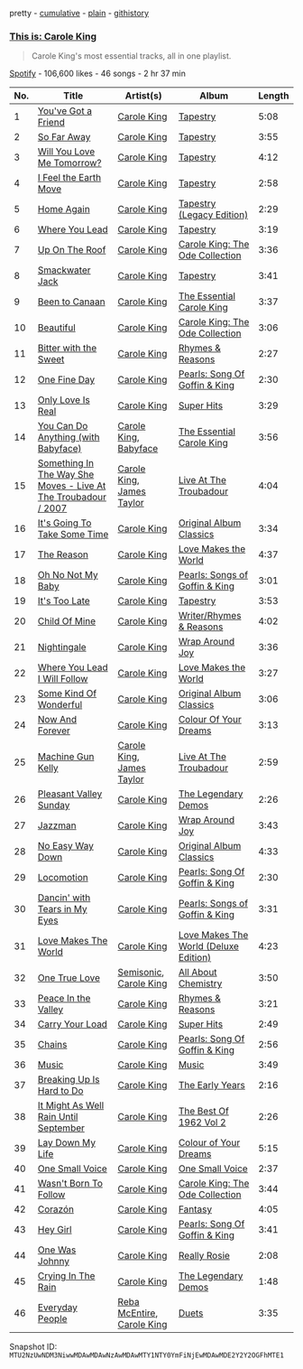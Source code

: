 pretty - [cumulative](/playlists/cumulative/37i9dQZF1DX6GiJlVeD6Ou.md) - [plain](/playlists/plain/37i9dQZF1DX6GiJlVeD6Ou) - [githistory](https://github.githistory.xyz/mackorone/spotify-playlist-archive/blob/main/playlists/plain/37i9dQZF1DX6GiJlVeD6Ou)

### [This is: Carole King](https://open.spotify.com/playlist/37i9dQZF1DX6GiJlVeD6Ou)

> Carole King's most essential tracks, all in one playlist.

[Spotify](https://open.spotify.com/user/spotify) - 106,600 likes - 46 songs - 2 hr 37 min

| No. | Title | Artist(s) | Album | Length |
|---|---|---|---|---|
| 1 | [You've Got a Friend](https://open.spotify.com/track/0nxQwWMGFX6mXPQCVPKq2R) | [Carole King](https://open.spotify.com/artist/319yZVtYM9MBGqmSQnMyY6) | [Tapestry](https://open.spotify.com/album/1JiKH7SywhaUeW79SR5vLJ) | 5:08 |
| 2 | [So Far Away](https://open.spotify.com/track/6BH3e153CURYMjp2sOnfqV) | [Carole King](https://open.spotify.com/artist/319yZVtYM9MBGqmSQnMyY6) | [Tapestry](https://open.spotify.com/album/1JiKH7SywhaUeW79SR5vLJ) | 3:55 |
| 3 | [Will You Love Me Tomorrow?](https://open.spotify.com/track/7qVd0TKcUDUdVaUogsGm4H) | [Carole King](https://open.spotify.com/artist/319yZVtYM9MBGqmSQnMyY6) | [Tapestry](https://open.spotify.com/album/12n11cgnpjXKLeqrnIERoS) | 4:12 |
| 4 | [I Feel the Earth Move](https://open.spotify.com/track/1BWsOxeMx83OrKGCV4gxly) | [Carole King](https://open.spotify.com/artist/319yZVtYM9MBGqmSQnMyY6) | [Tapestry](https://open.spotify.com/album/12n11cgnpjXKLeqrnIERoS) | 2:58 |
| 5 | [Home Again](https://open.spotify.com/track/6jyh00Jiec4AYKrl948jfV) | [Carole King](https://open.spotify.com/artist/319yZVtYM9MBGqmSQnMyY6) | [Tapestry \(Legacy Edition\)](https://open.spotify.com/album/7ggbiEJgwxJjdmKXiVj7yr) | 2:29 |
| 6 | [Where You Lead](https://open.spotify.com/track/5Wy68BE1GonocJJUcIb0p6) | [Carole King](https://open.spotify.com/artist/319yZVtYM9MBGqmSQnMyY6) | [Tapestry](https://open.spotify.com/album/19VT4G1PQQRbK3BilCNCZX) | 3:19 |
| 7 | [Up On The Roof](https://open.spotify.com/track/7o5IiCS3cMTbS994RG9bVp) | [Carole King](https://open.spotify.com/artist/319yZVtYM9MBGqmSQnMyY6) | [Carole King: The Ode Collection](https://open.spotify.com/album/3kbEbYvWSub8LsGZpq6lcp) | 3:36 |
| 8 | [Smackwater Jack](https://open.spotify.com/track/0PrW6YZOBGeukTkvJsSIV3) | [Carole King](https://open.spotify.com/artist/319yZVtYM9MBGqmSQnMyY6) | [Tapestry](https://open.spotify.com/album/12n11cgnpjXKLeqrnIERoS) | 3:41 |
| 9 | [Been to Canaan](https://open.spotify.com/track/2zqZT1bhvu7Bdpq2RcL6jj) | [Carole King](https://open.spotify.com/artist/319yZVtYM9MBGqmSQnMyY6) | [The Essential Carole King](https://open.spotify.com/album/0rGwxrM6v7wQaNm9aC5DSh) | 3:37 |
| 10 | [Beautiful](https://open.spotify.com/track/7oEIm5uvKfOeMwilOAYb32) | [Carole King](https://open.spotify.com/artist/319yZVtYM9MBGqmSQnMyY6) | [Carole King: The Ode Collection](https://open.spotify.com/album/3kbEbYvWSub8LsGZpq6lcp) | 3:06 |
| 11 | [Bitter with the Sweet](https://open.spotify.com/track/6MBS3ARYYlI4FtYjaTinK5) | [Carole King](https://open.spotify.com/artist/319yZVtYM9MBGqmSQnMyY6) | [Rhymes & Reasons](https://open.spotify.com/album/3kUmJfZkReqIb3ZqB4Q4kv) | 2:27 |
| 12 | [One Fine Day](https://open.spotify.com/track/6jkIw5DsGGZoEiqG7UbXYm) | [Carole King](https://open.spotify.com/artist/319yZVtYM9MBGqmSQnMyY6) | [Pearls: Song Of Goffin & King](https://open.spotify.com/album/0KMcJ7cATwp6iWXbXmqr64) | 2:30 |
| 13 | [Only Love Is Real](https://open.spotify.com/track/6Ys8Z1lz6sP82LEzP3Kltz) | [Carole King](https://open.spotify.com/artist/319yZVtYM9MBGqmSQnMyY6) | [Super Hits](https://open.spotify.com/album/24LxaxqKn5tFTMAnHkSVBJ) | 3:29 |
| 14 | [You Can Do Anything \(with Babyface\)](https://open.spotify.com/track/2q1uH1rcCbWmgJRH8EudI3) | [Carole King](https://open.spotify.com/artist/319yZVtYM9MBGqmSQnMyY6), [Babyface](https://open.spotify.com/artist/3aVoqlJOYx31lH1gibGDt3) | [The Essential Carole King](https://open.spotify.com/album/0rGwxrM6v7wQaNm9aC5DSh) | 3:56 |
| 15 | [Something In The Way She Moves \- Live At The Troubadour / 2007](https://open.spotify.com/track/2Iiy1VZNcFIA8PsPls9ZRY) | [Carole King](https://open.spotify.com/artist/319yZVtYM9MBGqmSQnMyY6), [James Taylor](https://open.spotify.com/artist/0vn7UBvSQECKJm2817Yf1P) | [Live At The Troubadour](https://open.spotify.com/album/0sCulNLnuzZW4TGugGi6Gv) | 4:04 |
| 16 | [It's Going To Take Some Time](https://open.spotify.com/track/7kXdOQKvGT5TSFAti9gN3E) | [Carole King](https://open.spotify.com/artist/319yZVtYM9MBGqmSQnMyY6) | [Original Album Classics](https://open.spotify.com/album/4EkVnDDbtHhONUT0msphsH) | 3:34 |
| 17 | [The Reason](https://open.spotify.com/track/7L3DhTkxyYcfxCoGKqW0fe) | [Carole King](https://open.spotify.com/artist/319yZVtYM9MBGqmSQnMyY6) | [Love Makes the World](https://open.spotify.com/album/1F2U0WSicgaB8PwxBk3Tzo) | 4:37 |
| 18 | [Oh No Not My Baby](https://open.spotify.com/track/50OvjXRDMWPGolwBTm6tWI) | [Carole King](https://open.spotify.com/artist/319yZVtYM9MBGqmSQnMyY6) | [Pearls: Songs of Goffin & King](https://open.spotify.com/album/0rwgfoVEgvcCvuwNsamaul) | 3:01 |
| 19 | [It's Too Late](https://open.spotify.com/track/12q3V8ShACq2PSWINMc2rC) | [Carole King](https://open.spotify.com/artist/319yZVtYM9MBGqmSQnMyY6) | [Tapestry](https://open.spotify.com/album/12n11cgnpjXKLeqrnIERoS) | 3:53 |
| 20 | [Child Of Mine](https://open.spotify.com/track/4c7uopYWFjmwi1XAQVJzhE) | [Carole King](https://open.spotify.com/artist/319yZVtYM9MBGqmSQnMyY6) | [Writer/Rhymes & Reasons](https://open.spotify.com/album/2m1egJNwIoP6R88tvWpib7) | 4:02 |
| 21 | [Nightingale](https://open.spotify.com/track/2RHjNgxFQMTrCLacGKEJwE) | [Carole King](https://open.spotify.com/artist/319yZVtYM9MBGqmSQnMyY6) | [Wrap Around Joy](https://open.spotify.com/album/0u0ehiEE6XSZcWScJ9hVtz) | 3:36 |
| 22 | [Where You Lead I Will Follow](https://open.spotify.com/track/5T2zFXAuqNfYFCwhQKJGHv) | [Carole King](https://open.spotify.com/artist/319yZVtYM9MBGqmSQnMyY6) | [Love Makes the World](https://open.spotify.com/album/3UtHwT5fv1CooKKEIXGGRb) | 3:27 |
| 23 | [Some Kind Of Wonderful](https://open.spotify.com/track/0JMZmZFO0FV6NcrJlD8uNh) | [Carole King](https://open.spotify.com/artist/319yZVtYM9MBGqmSQnMyY6) | [Original Album Classics](https://open.spotify.com/album/4EkVnDDbtHhONUT0msphsH) | 3:06 |
| 24 | [Now And Forever](https://open.spotify.com/track/4k77gN6nozNqbsFGpAr6ol) | [Carole King](https://open.spotify.com/artist/319yZVtYM9MBGqmSQnMyY6) | [Colour Of Your Dreams](https://open.spotify.com/album/5cdxyxPLnunQJVqhlFqZjP) | 3:13 |
| 25 | [Machine Gun Kelly](https://open.spotify.com/track/519xwiampoM1TQydKfMrPB) | [Carole King](https://open.spotify.com/artist/319yZVtYM9MBGqmSQnMyY6), [James Taylor](https://open.spotify.com/artist/0vn7UBvSQECKJm2817Yf1P) | [Live At The Troubadour](https://open.spotify.com/album/0Q8NLyYa3T8jlTPi8GAZ2l) | 2:59 |
| 26 | [Pleasant Valley Sunday](https://open.spotify.com/track/3ej47PLmPAigwPEQkZCLoC) | [Carole King](https://open.spotify.com/artist/319yZVtYM9MBGqmSQnMyY6) | [The Legendary Demos](https://open.spotify.com/album/3qwVZSAZIRYRSTjqJybA8d) | 2:26 |
| 27 | [Jazzman](https://open.spotify.com/track/2wHvE5GdYhuTOAqPg4r0w4) | [Carole King](https://open.spotify.com/artist/319yZVtYM9MBGqmSQnMyY6) | [Wrap Around Joy](https://open.spotify.com/album/0u0ehiEE6XSZcWScJ9hVtz) | 3:43 |
| 28 | [No Easy Way Down](https://open.spotify.com/track/25JDcUuM5hewkTlIlGnC4D) | [Carole King](https://open.spotify.com/artist/319yZVtYM9MBGqmSQnMyY6) | [Original Album Classics](https://open.spotify.com/album/4EkVnDDbtHhONUT0msphsH) | 4:33 |
| 29 | [Locomotion](https://open.spotify.com/track/0BtuzmdDa6rChwkWLHmTOQ) | [Carole King](https://open.spotify.com/artist/319yZVtYM9MBGqmSQnMyY6) | [Pearls: Song Of Goffin & King](https://open.spotify.com/album/0KMcJ7cATwp6iWXbXmqr64) | 2:30 |
| 30 | [Dancin' with Tears in My Eyes](https://open.spotify.com/track/7IZKts0yjOguC78lwakLPX) | [Carole King](https://open.spotify.com/artist/319yZVtYM9MBGqmSQnMyY6) | [Pearls: Songs of Goffin & King](https://open.spotify.com/album/0rwgfoVEgvcCvuwNsamaul) | 3:31 |
| 31 | [Love Makes The World](https://open.spotify.com/track/5oQgPie51cNP6LcxhCJE7F) | [Carole King](https://open.spotify.com/artist/319yZVtYM9MBGqmSQnMyY6) | [Love Makes The World \(Deluxe Edition\)](https://open.spotify.com/album/2qUbe76aaOS1LW2ZoucOFK) | 4:23 |
| 32 | [One True Love](https://open.spotify.com/track/5JbER7uSCN5oQERYMHbpua) | [Semisonic](https://open.spotify.com/artist/1TqQi97nqeiuOJrIFv5Sw0), [Carole King](https://open.spotify.com/artist/319yZVtYM9MBGqmSQnMyY6) | [All About Chemistry](https://open.spotify.com/album/5UbtGLIz66mZYB0tYnflpT) | 3:50 |
| 33 | [Peace In the Valley](https://open.spotify.com/track/12BUnLZGAUBJ0KoZDaDFz7) | [Carole King](https://open.spotify.com/artist/319yZVtYM9MBGqmSQnMyY6) | [Rhymes & Reasons](https://open.spotify.com/album/3kUmJfZkReqIb3ZqB4Q4kv) | 3:21 |
| 34 | [Carry Your Load](https://open.spotify.com/track/6WLOgUxpUjnHovRYMqW5ie) | [Carole King](https://open.spotify.com/artist/319yZVtYM9MBGqmSQnMyY6) | [Super Hits](https://open.spotify.com/album/2AAJvDeGHpya2YNDQLEqJz) | 2:49 |
| 35 | [Chains](https://open.spotify.com/track/36oiWXwyBtAnyxWy7WU12w) | [Carole King](https://open.spotify.com/artist/319yZVtYM9MBGqmSQnMyY6) | [Pearls: Song Of Goffin & King](https://open.spotify.com/album/0KMcJ7cATwp6iWXbXmqr64) | 2:56 |
| 36 | [Music](https://open.spotify.com/track/63dTQ8K3mJKJWUZi5sMNRV) | [Carole King](https://open.spotify.com/artist/319yZVtYM9MBGqmSQnMyY6) | [Music](https://open.spotify.com/album/6RWKpU7niokSEFMrrtAgBj) | 3:49 |
| 37 | [Breaking Up Is Hard to Do](https://open.spotify.com/track/33KeXsyDvaJ9ycZuylMHXT) | [Carole King](https://open.spotify.com/artist/319yZVtYM9MBGqmSQnMyY6) | [The Early Years](https://open.spotify.com/album/3V4vij3xyf6O3HvY3WN2yy) | 2:16 |
| 38 | [It Might As Well Rain Until September](https://open.spotify.com/track/6pXOoK5j1kKPzdxxNvWk08) | [Carole King](https://open.spotify.com/artist/319yZVtYM9MBGqmSQnMyY6) | [The Best Of 1962 Vol 2](https://open.spotify.com/album/2yYTBapPaNhiUyewomLT1W) | 2:26 |
| 39 | [Lay Down My Life](https://open.spotify.com/track/31lrDnJT9laP6buhR1ngrm) | [Carole King](https://open.spotify.com/artist/319yZVtYM9MBGqmSQnMyY6) | [Colour of Your Dreams](https://open.spotify.com/album/6wfihscZlljyHekAqcX90J) | 5:15 |
| 40 | [One Small Voice](https://open.spotify.com/track/0BvYSYabRJb6IKHsalO2Xc) | [Carole King](https://open.spotify.com/artist/319yZVtYM9MBGqmSQnMyY6) | [One Small Voice](https://open.spotify.com/album/24R0VrFy5pG3h7fZ3jMaBh) | 2:37 |
| 41 | [Wasn't Born To Follow](https://open.spotify.com/track/0BLIXDvhaxZzAGuaBH2jwu) | [Carole King](https://open.spotify.com/artist/319yZVtYM9MBGqmSQnMyY6) | [Carole King: The Ode Collection](https://open.spotify.com/album/3kbEbYvWSub8LsGZpq6lcp) | 3:44 |
| 42 | [Corazón](https://open.spotify.com/track/4kuCVncEUlhFNahtruop4i) | [Carole King](https://open.spotify.com/artist/319yZVtYM9MBGqmSQnMyY6) | [Fantasy](https://open.spotify.com/album/3oBOHwgHLmI3HzN9nxaUZl) | 4:05 |
| 43 | [Hey Girl](https://open.spotify.com/track/0lFFHGknJERNT8rL23sLcm) | [Carole King](https://open.spotify.com/artist/319yZVtYM9MBGqmSQnMyY6) | [Pearls: Song Of Goffin & King](https://open.spotify.com/album/0KMcJ7cATwp6iWXbXmqr64) | 3:41 |
| 44 | [One Was Johnny](https://open.spotify.com/track/0c8SIKptqeB9qNC4g9c0jj) | [Carole King](https://open.spotify.com/artist/319yZVtYM9MBGqmSQnMyY6) | [Really Rosie](https://open.spotify.com/album/2fknQru3D4hvsU7BDfgbSd) | 2:08 |
| 45 | [Crying In The Rain](https://open.spotify.com/track/77aum1SU94w0Av4E77RSJP) | [Carole King](https://open.spotify.com/artist/319yZVtYM9MBGqmSQnMyY6) | [The Legendary Demos](https://open.spotify.com/album/3qwVZSAZIRYRSTjqJybA8d) | 1:48 |
| 46 | [Everyday People](https://open.spotify.com/track/2PAEKuPg0JjJC7fFH9XJCC) | [Reba McEntire](https://open.spotify.com/artist/02rd0anEWfMtF7iMku9uor), [Carole King](https://open.spotify.com/artist/319yZVtYM9MBGqmSQnMyY6) | [Duets](https://open.spotify.com/album/2Wj4aipcgskjHrk2pXmERR) | 3:35 |

Snapshot ID: `MTU2NzUwNDM3NiwwMDAwMDAwNzAwMDAwMTY1NTY0YmFiNjEwMDAwMDE2Y2Y2OGFhMTE1`